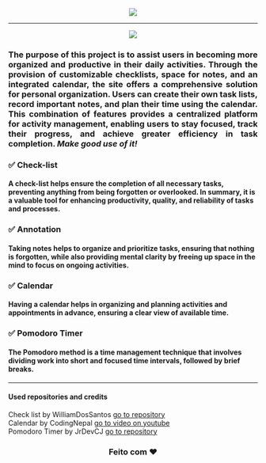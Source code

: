 <div align="center">
<img src="https://github.com/Carolina-cvm/Be_Organized/assets/55239200/15212086-2e42-475b-bf61-2ec5161daa3c">
</div>
<hr>
<p align="center"><a href="https://carolina-cvm.github.io/Be_Organized/" target="_blank"><img src="https://img.shields.io/badge/GitHub%20Pages-222222?style=for-the-badge&logo=GitHub%20Pages&logoColor=white"/></a></p>
<div align="justify">
<h3>The purpose of this project is to assist users in becoming more organized and productive in their daily activities. Through the provision of customizable checklists, space for notes, and an integrated calendar, the site offers a comprehensive solution for personal organization. Users can create their own task lists, record important notes, and plan their time using the calendar. This combination of features provides a centralized platform for activity management, enabling users to stay focused, track their progress, and achieve greater efficiency in task completion. <i> Make good use of it!</i></h3>
</div>

<h3>✅ Check-list</h3>
<h4>A check-list helps ensure the completion of all necessary tasks, preventing anything from being forgotten or overlooked. In summary, it is a valuable tool for enhancing productivity, quality, and reliability of tasks and processes.</h4>

<h3>✅ Annotation</h3>
<h4>Taking notes helps to organize and prioritize tasks, ensuring that nothing is forgotten, while also providing mental clarity by freeing up space in the mind to focus on ongoing activities.</h4>
<h3>✅ Calendar</h3>
<h4>Having a calendar helps in organizing and planning activities and appointments in advance, ensuring a clear view of available time.</h4>
<h3>✅ Pomodoro Timer</h3>
<h4>The Pomodoro method is a time management technique that involves dividing work into short and focused time intervals, followed by brief breaks. </h4>
<hr>
<h4>Used repositories and credits</h4>

Check list by WilliamDosSantos [go to repository](https://github.com/WilliamDosSantos/To-Do-List) <br>
Calendar by CodingNepal [go to video on youtube](https://www.youtube.com/watch?v=Z1BGAivZRlE&t=217s) <br>
Pomodoro Timer by JrDevCJ [go to repository](https://github.com/JrDevCJ/javascript-tutorial/tree/main/pomodoro-app)


<h3 align="center">Feito com ❤️ </h3>
